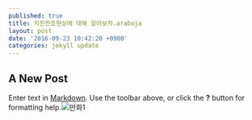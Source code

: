 ```yaml
---
published: true
title: 지진전조현상에 대해 알아보자.araboja
layout: post
date: '2016-09-23 10:42:20 +0900'
categories: jekyll update
---
```

## A New Post

Enter text in [Markdown](http://daringfireball.net/projects/markdown/). Use the toolbar above, or click the **?** button for formatting help.![만화1]({{site.url}}/_posts/1.jpg)

